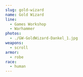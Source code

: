 ```yaml
---
slug: gold-wizard
name: Gold Wizard
line:
  - Games Workshop
  - Warhammer
photos:
  - ./GW-GoldWizard-Dankel_1.jpg
weapons:
  - scroll
armor:
  - robe
race:
  - human
---
```

